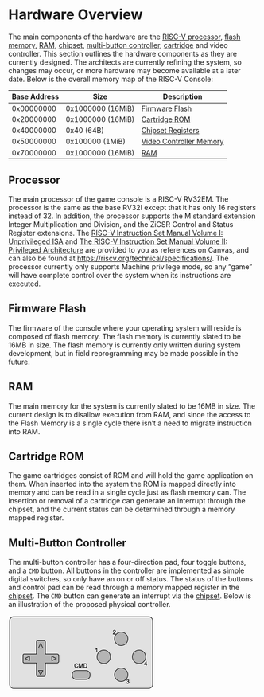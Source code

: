 # Hardware Overview
The main components of the hardware are the [RISC-V processor](#processor), [flash memory](#flash-memory), [RAM](#ram), [chipset](./chipset.md), [multi-button controller](#multi-button-controller), [cartridge](#cartridge-rom) and video controller. This section outlines the hardware components as they are currently designed. The architects are currently refining the system, so changes may occur, or more hardware may become available at a later date. Below is the overall memory map of the RISC-V Console:

| Base Address | Size              | Description                           |
| ------------ | ----------------- | ------------------------------------- |
| 0x00000000   | 0x1000000 (16MiB) | [Firmware Flash](#firmware-flash)     |
| 0x20000000   | 0x1000000 (16MiB) | [Cartridge ROM](#cartridge-rom)       |
| 0x40000000   | 0x40 (64B)        | [Chipset Registers](./chipset.md)     |
| 0x50000000   | 0x100000 (1MiB)   | [Video Controller Memory](./video.md) | 
| 0x70000000   | 0x1000000 (16MiB) | [RAM](#ram)                           |


## Processor
The main processor of the game console is a RISC-V RV32EM. The processor is the same as the base RV32I except that it has only 16 registers instead of 32. In addition, the processor supports the M standard extension Integer Multiplication and Division, and the ZiCSR Control and Status Register extensions. The [RISC-V Instruction Set Manual Volume I: Unprivileged ISA](https://github.com/riscv/riscv-isa-manual/releases/download/Ratified-IMAFDQC/riscv-spec-20191213.pdf) and [The RISC-V Instruction Set Manual Volume II: Privileged Architecture](https://github.com/riscv/riscv-isa-manual/releases/download/Ratified-IMFDQC-and-Priv-v1.11/riscv-privileged-20190608.pdf) are provided to you as references on Canvas, and can also be found at https://riscv.org/technical/specifications/. The processor currently only supports Machine privilege mode, so any “game” will have complete control over the system when its instructions are executed.

## Firmware Flash
The firmware of the console where your operating system will reside is composed of flash memory. The flash memory is currently slated to be 16MB in size. The flash memory is currently only written during system development, but in field reprogramming may be made possible in the future.

## RAM
The main memory for the system is currently slated to be 16MB in size. The current design is to disallow execution from RAM, and since the access to the Flash Memory is a single cycle there isn’t a need to migrate instruction into RAM.

## Cartridge ROM
The game cartridges consist of ROM and will hold the game application on them. When inserted into the system the ROM is mapped directly into memory and can be read in a single cycle just as flash memory can. The insertion or removal of a cartridge can generate an interrupt through the chipset, and the current status can be determined through a memory mapped register.

## Multi-Button Controller
The multi-button controller has a four-direction pad, four toggle buttons, and a `CMD` button. All buttons in the controller are implemented as simple digital switches, so only have an on or off status. The status of the buttons and control pad can be read through a memory mapped register in the [chipset](./chipset.md). The `CMD` button can generate an interrupt via the [chipset](./chipset.md). Below is an illustration of the proposed physical controller.

![](img/multi-button-controller.png)
